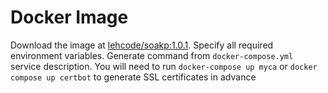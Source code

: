 # Docker Image

Download the image at [lehcode/soakp:1.0.1](lehcode/soakp:1.0.1). Specify all required environment variables. Generate command from `docker-compose.yml` service description. You will need to run `docker-compose up myca` or `docker compose up certbot` to generate SSL certificates in advance
